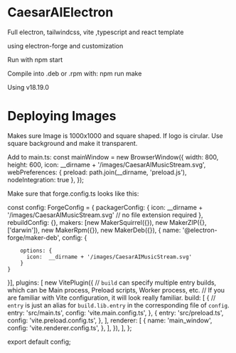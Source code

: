 # CaesarAIElectron

Full electron, tailwindcss, vite ,typescript and react template

using electron-forge and customization 

Run with npm start

Compile into .deb or .rpm with:
npm run make

Using v18.19.0

# Deploying Images

Makes sure Image is 1000x1000 and square shaped. If logo is cirular. Use square background and make it transparent.

Add to main.ts:
  const mainWindow = new BrowserWindow({
    width: 800,
    height: 600,
    icon: __dirname + '/images/CaesarAIMusicStream.svg',
    webPreferences: {
      preload: path.join(__dirname, 'preload.js'),
      nodeIntegration: true
    },
  });

Make sure that forge.config.ts looks like this:


const config: ForgeConfig = {
  packagerConfig: {
    icon: __dirname + '/images/CaesarAIMusicStream.svg' // no file extension required
  },
  rebuildConfig: {},
  makers: [new MakerSquirrel({}), new MakerZIP({}, ['darwin']), new MakerRpm({}), new MakerDeb({}),
  {
    name: '@electron-forge/maker-deb',
      config: {
        
        options: {
          icon:  __dirname + '/images/CaesarAIMusicStream.svg'
        }
    }
  }],
  plugins: [
    new VitePlugin({
      // `build` can specify multiple entry builds, which can be Main process, Preload scripts, Worker process, etc.
      // If you are familiar with Vite configuration, it will look really familiar.
      build: [
        {
          // `entry` is just an alias for `build.lib.entry` in the corresponding file of `config`.
          entry: 'src/main.ts',
          config: 'vite.main.config.ts',
        },
        {
          entry: 'src/preload.ts',
          config: 'vite.preload.config.ts',
        },
      ],
      renderer: [
        {
          name: 'main_window',
          config: 'vite.renderer.config.ts',
        },
      ],
    }),
  ],
};

export default config;
